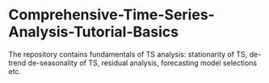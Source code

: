 # Comprehensive-Time-Series-Analysis-Tutorial-Basics
The repository contains fundamentals of TS analysis: stationarity of TS, de-trend de-seasonality of TS, residual analysis, forecasting model selections etc.
